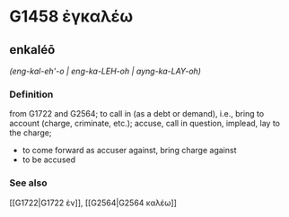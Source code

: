 # G1458 ἐγκαλέω

## enkaléō

_(eng-kal-eh'-o | eng-ka-LEH-oh | ayng-ka-LAY-oh)_

### Definition

from G1722 and G2564; to call in (as a debt or demand), i.e., bring to account (charge, criminate, etc.); accuse, call in question, implead, lay to the charge; 

- to come forward as accuser against, bring charge against
- to be accused

### See also

[[G1722|G1722 ἐν]], [[G2564|G2564 καλέω]]
